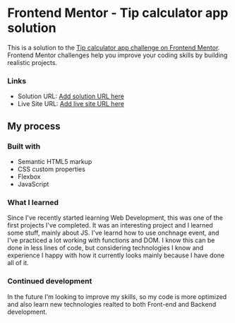 # Frontend Mentor - Tip calculator app solution

This is a solution to the [Tip calculator app challenge on Frontend Mentor](https://www.frontendmentor.io/challenges/tip-calculator-app-ugJNGbJUX). Frontend Mentor challenges help you improve your coding skills by building realistic projects.

### Links

- Solution URL: [Add solution URL here](https://your-solution-url.com)
- Live Site URL: [Add live site URL here](https://your-live-site-url.com)

## My process

### Built with

- Semantic HTML5 markup
- CSS custom properties
- Flexbox
- JavaScript

### What I learned

Since I've recently started learning Web Development, this was one of the first projects I've completed. It was an interesting project and I learned some stuff, mainly about JS.
I've learnd how to use onchnage event, and I've practiced a lot working with functions and DOM. I know this can be done in less lines of code, but considering technologies I know and experience I happy with how it currently looks mainly because I have done all of it.

### Continued development

In the future I'm looking to improve my skills, so my code is more optimized and also learn new technologies realted to both Front-end and Backend development.